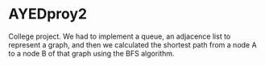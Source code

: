 # AYEDproy2
College project. We had to implement a queue, an adjacence list to represent a graph, and then we calculated the shortest path from a node A to a node B of that graph using the BFS algorithm.
